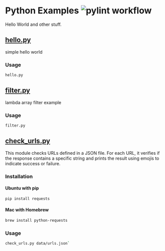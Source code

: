 # Python Examples ![pylint workflow](https://github.com/hofiorg/python_examples/actions/workflows/pylint.yml/badge.svg)

Hello World and other stuff.

## [hello.py](./hello.py)

simple hello world

### Usage

```sh
hello.py
```

## [filter.py](./filter.py)

lambda array filter example

### Usage

```sh
filter.py
```

## [check_urls.py](./check_urls.py)

This module checks URLs defined in a JSON file. For each URL, it verifies if the response
contains a specific string and prints the result using emojis to indicate success or failure.

### Installation

#### Ubuntu with pip

```sh
pip install requests
```

#### Mac with Homebrew

```sh
brew install python-requests
```

### Usage

```sh
check_urls.py data/urls.json`
```
